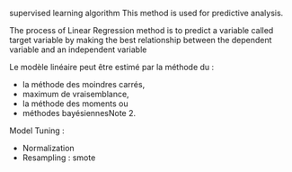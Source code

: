


supervised learning algorithm
This method is used for predictive analysis.

The process of Linear Regression method is to predict a variable called target variable by making the best relationship between the dependent variable and an independent variable


Le modèle linéaire peut être estimé par la méthode du : 
- la méthode des moindres carrés, 
- maximum de vraisemblance,
- la méthode des moments ou 
- méthodes bayésiennesNote 2.


Model Tuning :
* Normalization 
* Resampling : smote
